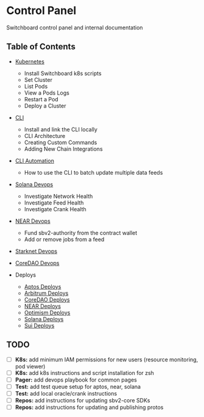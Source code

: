 # Control Panel

Switchboard control panel and internal documentation

## Table of Contents

- [Kubernetes](./k8s.md)
  - Install Switchboard k8s scripts
  - Set Cluster
  - List Pods
  - View a Pods Logs
  - Restart a Pod
  - Deploy a Cluster
- [CLI](./cli/README.md)
  - Install and link the CLI locally
  - CLI Architecture
  - Creating Custom Commands
  - Adding New Chain Integrations
- [CLI Automation](./cli/automation/README.md)
  - How to use the CLI to batch update multiple data feeds
- [Solana Devops](./solana/devops/README.md)
  - Investigate Network Health
  - Investigate Feed Health
  - Investigate Crank Health
- [NEAR Devops](./near/devops/README.md)
  - Fund sbv2-authority from the contract wallet
  - Add or remove jobs from a feed
- [Starknet Devops](./starknet/devops/README.md)
- [CoreDAO Devops](./coredao/devops/README.md)

- Deploys
  - [Aptos Deploys](./aptos/deploy/README.md)
  - [Arbitrum Deploys](./arbitrum/deploy/README.md)
  - [CoreDAO Deploys](./coredao/deploy/README.md)
  - [NEAR Deploys](./near/deploy/README.md)
  - [Optimism Deploys](./optimism/deploy/README.md)
  - [Solana Deploys](./solana/deploy/README.md)
  - [Sui Deploys](./sui/deploy/README.md)

## TODO

- [ ] **K8s:** add minimum IAM permissions for new users (resource monitoring,
      pod viewer)
- [ ] **K8s:** add k8s instructions and script installation for zsh
- [ ] **Pager:** add devops playbook for common pages
- [ ] **Test:** add test queue setup for aptos, near, solana
- [ ] **Test:** add local oracle/crank instructions
- [ ] **Repos:** add instructions for updating sbv2-core SDKs
- [ ] **Repos:** add instructions for updating and publishing protos
